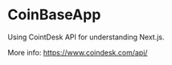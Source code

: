 # CoinBaseApp
Using CointDesk API for understanding Next.js.

More info: https://www.coindesk.com/api/
